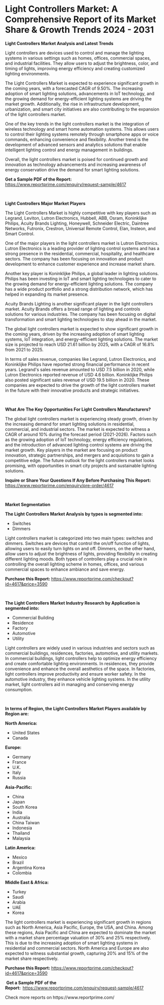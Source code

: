 <p><h1>Light Controllers Market: A Comprehensive Report of its Market Share & Growth Trends 2024 - 2031</h1></p><p><strong>Light Controllers Market Analysis and Latest Trends</strong></p>
<p><p>Light controllers are devices used to control and manage the lighting systems in various settings such as homes, offices, commercial spaces, and industrial facilities. They allow users to adjust the brightness, color, and timing of lights, improving energy efficiency and creating customized lighting environments.</p><p>The Light Controllers Market is expected to experience significant growth in the coming years, with a forecasted CAGR of 9.50%. The increasing adoption of smart lighting solutions, advancements in IoT technology, and the growing demand for energy-efficient lighting systems are driving the market growth. Additionally, the rise in infrastructure development, urbanization, and smart city initiatives are also contributing to the expansion of the light controllers market.</p><p>One of the key trends in the light controllers market is the integration of wireless technology and smart home automation systems. This allows users to control their lighting systems remotely through smartphone apps or voice commands, enhancing convenience and flexibility. Another trend is the development of advanced sensors and analytics solutions that enable intelligent lighting control and energy management in buildings.</p><p>Overall, the light controllers market is poised for continued growth and innovation as technology advancements and increasing awareness of energy conservation drive the demand for smart lighting solutions.</p></p>
<p><strong>Get a Sample PDF of the Report:&nbsp;</strong> <a href="https://www.reportprime.com/enquiry/request-sample/4617">https://www.reportprime.com/enquiry/request-sample/4617</a></p>
<p>&nbsp;</p>
<p><strong>Light Controllers Major Market Players</strong></p>
<p><p>The Light Controllers Market is highly competitive with key players such as Legrand, Leviton, Lutron Electronics, Hubbell, ABB, Osram, Koninklijke Philips, Acuity Brands Lighting, Honeywell, Schneider Electric, Daintree Networks, Futronix, Crestron, Universal Remote Control, Elan, Insteon, and Smart Control.</p><p>One of the major players in the light controllers market is Lutron Electronics. Lutron Electronics is a leading provider of lighting control systems and has a strong presence in the residential, commercial, hospitality, and healthcare sectors. The company has been focusing on innovation and product development to enhance customer experience and increase market share.</p><p>Another key player is Koninklijke Philips, a global leader in lighting solutions. Philips has been investing in IoT and smart lighting technologies to cater to the growing demand for energy-efficient lighting solutions. The company has a wide product portfolio and a strong distribution network, which has helped in expanding its market presence.</p><p>Acuity Brands Lighting is another significant player in the light controllers market. Acuity Brands offers a broad range of lighting and controls solutions for various industries. The company has been focusing on digital transformation and smart lighting technologies to stay ahead in the market.</p><p>The global light controllers market is expected to show significant growth in the coming years, driven by the increasing adoption of smart lighting systems, IoT integration, and energy-efficient lighting solutions. The market size is projected to reach USD 21.61 billion by 2025, with a CAGR of 16.8% from 2021 to 2025.</p><p>In terms of sales revenue, companies like Legrand, Lutron Electronics, and Koninklijke Philips have reported strong financial performance in recent years. Legrand's sales revenue amounted to USD 7.5 billion in 2020, while Lutron Electronics reported revenue of USD 4.6 billion. Koninklijke Philips also posted significant sales revenue of USD 19.5 billion in 2020. These companies are expected to drive the growth of the light controllers market in the future with their innovative products and strategic initiatives.</p></p>
<p>&nbsp;</p>
<p><strong>What Are The Key Opportunities For Light Controllers Manufacturers?</strong></p>
<p><p>The global light controllers market is experiencing steady growth, driven by the increasing demand for smart lighting solutions in residential, commercial, and industrial sectors. The market is expected to witness a CAGR of around 10% during the forecast period (2021-2026). Factors such as the growing adoption of IoT technology, energy efficiency regulations, and the introduction of advanced lighting control systems are driving the market growth. Key players in the market are focusing on product innovation, strategic partnerships, and mergers and acquisitions to gain a competitive edge. The future outlook for the light controllers market looks promising, with opportunities in smart city projects and sustainable lighting solutions.</p></p>
<p><strong>Inquire or Share Your Questions If Any Before Purchasing This Report:</strong> <a href="https://www.reportprime.com/enquiry/pre-order/4617">https://www.reportprime.com/enquiry/pre-order/4617</a></p>
<p>&nbsp;</p>
<p><strong>Market Segmentation</strong></p>
<p><strong>The Light Controllers Market Analysis by types is segmented into:</strong></p>
<p><ul><li>Switches</li><li>Dimmers</li></ul></p>
<p><p>Light controllers market is categorized into two main types: switches and dimmers. Switches are devices that control the on/off function of lights, allowing users to easily turn lights on and off. Dimmers, on the other hand, allow users to adjust the brightness of lights, providing flexibility in creating different lighting moods. Both types of controllers play a crucial role in controlling the overall lighting scheme in homes, offices, and various commercial spaces to enhance ambiance and save energy.</p></p>
<p><strong>Purchase this Report:&nbsp;</strong><a href="https://www.reportprime.com/checkout?id=4617&price=3590">https://www.reportprime.com/checkout?id=4617&price=3590</a></p>
<p>&nbsp;</p>
<p><strong>The Light Controllers Market Industry Research by Application is segmented into:</strong></p>
<p><ul><li>Commercial Building</li><li>Residence</li><li>Factory</li><li>Automotive</li><li>Utility</li></ul></p>
<p><p>Light controllers are widely used in various industries and sectors such as commercial buildings, residences, factories, automotive, and utility markets. In commercial buildings, light controllers help to optimize energy efficiency and create comfortable lighting environments. In residences, they provide convenience and enhance the overall aesthetics of the space. In factories, light controllers improve productivity and ensure worker safety. In the automotive industry, they enhance vehicle lighting systems. In the utility market, light controllers aid in managing and conserving energy consumption.</p></p>
<p>&nbsp;</p>
<p><strong>In terms of Region, the Light Controllers Market Players available by Region are:</strong></p>
<p>
    <p> <strong> North America: </strong>
        <ul>
            <li>United States</li>
            <li>Canada</li>
        </ul>
        </p> 
    <p> <strong> Europe: </strong>
        <ul>
            <li>Germany</li>
            <li>France</li>
            <li>U.K.</li>
            <li>Italy</li>
            <li>Russia</li>
        </ul>
        </p> 
    <p> <strong> Asia-Pacific: </strong>
        <ul>
            <li>China</li>
            <li>Japan</li>
            <li>South Korea</li>
            <li>India</li>
            <li>Australia</li>
            <li>China Taiwan</li>
            <li>Indonesia</li>
            <li>Thailand</li>
            <li>Malaysia</li>
        </ul>
        </p> 
    <p> <strong> Latin America: </strong>
        <ul>
            <li>Mexico</li>
            <li>Brazil</li>
            <li>Argentina Korea</li>
            <li>Colombia</li>
        </ul>
        </p> 
    <p> <strong> Middle East & Africa: </strong>
        <ul>
            <li>Turkey</li>
            <li>Saudi</li>
            <li>Arabia</li>
            <li>UAE</li>
            <li>Korea</li>
        </ul>
    </p>
    </p>
<p><p>The light controllers market is experiencing significant growth in regions such as North America, Asia Pacific, Europe, the USA, and China. Among these regions, Asia Pacific and China are expected to dominate the market with a market share percentage valuation of 30% and 25% respectively. This is due to the increasing adoption of smart lighting systems in residential and commercial sectors. North America and Europe are also expected to witness substantial growth, capturing 20% and 15% of the market share respectively.</p></p>
<p><strong>Purchase this Report: </strong><a href="https://www.reportprime.com/checkout?id=4617&price=3590">https://www.reportprime.com/checkout?id=4617&price=3590</a></p>
<p>&nbsp;<strong>Get a Sample PDF of the Report:&nbsp;&nbsp;</strong><a href="https://www.reportprime.com/enquiry/request-sample/4617">https://www.reportprime.com/enquiry/request-sample/4617</a></p>
<p><strong></strong></p>
<p>Check more reports on https://www.reportprime.com/</p>